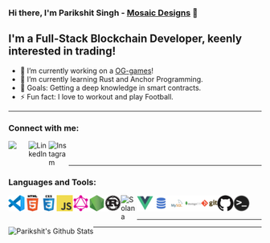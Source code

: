 ### Hi there, I'm Parikshit Singh - [Mosaic Designs][website] 👋

## I'm a Full-Stack Blockchain Developer, keenly interested in trading!
- 🔭 I’m currently working on a [OG-games][oggames]!
- 🌱 I’m currently learning Rust and Anchor Programming.
- 🥅 Goals: Getting a deep knowledge in smart contracts.
- ⚡ Fun fact: I love to workout and play Football.

---

### Connect with me:

[<img align="left" width="40px" src="https://img.icons8.com/fluency/48/000000/domain.png" />][website]
[<img align="left" alt="LinkedIn" width="40px" src="https://img.icons8.com/fluency/48/000000/linkedin.png" />][linkedin]
[<img align="left" alt="Instagram" width="40px" src="https://img.icons8.com/fluency/48/000000/instagram-new.png" />][instagram]

<br /><br />

---

### Languages and Tools:

[<img align="left" alt="Visual Studio Code" width="32px" src="https://raw.githubusercontent.com/github/explore/80688e429a7d4ef2fca1e82350fe8e3517d3494d/topics/visual-studio-code/visual-studio-code.png" />][website]
[<img align="left" alt="HTML5" width="32px" src="https://raw.githubusercontent.com/github/explore/80688e429a7d4ef2fca1e82350fe8e3517d3494d/topics/html/html.png" />][website]
[<img align="left" alt="CSS3" width="32px" src="https://raw.githubusercontent.com/github/explore/80688e429a7d4ef2fca1e82350fe8e3517d3494d/topics/css/css.png" />][website]
[<img align="left" alt="JavaScript" width="32px" src="https://raw.githubusercontent.com/github/explore/80688e429a7d4ef2fca1e82350fe8e3517d3494d/topics/javascript/javascript.png" />][website]
[<img align="left" alt="GraphQL" width="32px" src="https://raw.githubusercontent.com/github/explore/80688e429a7d4ef2fca1e82350fe8e3517d3494d/topics/graphql/graphql.png" />][website]
[<img align="left" alt="Node.js" width="32px" src="https://raw.githubusercontent.com/github/explore/80688e429a7d4ef2fca1e82350fe8e3517d3494d/topics/nodejs/nodejs.png" />][website]
[<img align="left" alt="Rust" width="32px" src="https://raw.githubusercontent.com/github/explore/cb661bc288627f05a5ac4187b00495fd8048c9fa/topics/rust/rust.png" />][website]
[<img align="left" alt="Solana" width="32px" src="https://cryptologos.cc/logos/solana-sol-logo.png?v=022" />][website]
[<img align="left" alt="Vue.js" width="32px" src="https://raw.githubusercontent.com/github/explore/80688e429a7d4ef2fca1e82350fe8e3517d3494d/topics/vue/vue.png" />][website]
[<img align="left" alt="SQL" width="32px" src="https://raw.githubusercontent.com/github/explore/80688e429a7d4ef2fca1e82350fe8e3517d3494d/topics/sql/sql.png" />][website]
[<img align="left" alt="MySQL" width="32px" src="https://raw.githubusercontent.com/github/explore/80688e429a7d4ef2fca1e82350fe8e3517d3494d/topics/mysql/mysql.png" />][website]
[<img align="left" alt="MongoDB" width="32px" src="https://raw.githubusercontent.com/github/explore/80688e429a7d4ef2fca1e82350fe8e3517d3494d/topics/mongodb/mongodb.png" />][website]
[<img align="left" alt="Git" width="32px" src="https://raw.githubusercontent.com/github/explore/80688e429a7d4ef2fca1e82350fe8e3517d3494d/topics/git/git.png" />][website]
[<img align="left" alt="GitHub" width="32px" src="https://raw.githubusercontent.com/github/explore/78df643247d429f6cc873026c0622819ad797942/topics/github/github.png" />][website]
[<img align="left" alt="Terminal" width="32px" src="https://raw.githubusercontent.com/github/explore/80688e429a7d4ef2fca1e82350fe8e3517d3494d/topics/terminal/terminal.png" />][website]

<br /><br />

---

<img align="left" alt="Parikshit's Github Stats" src="https://github-readme-stats.vercel.app/api?username=parikshitlfj12&show_icons=true&" />

---

[website]: https://mosaic-portfolio.vercel.app
[oggames]: https://www.oggames.fun
[instagram]: https://www.instagram.com/parikshit1622
[linkedin]: https://www.linkedin.com/in/parikshit-singh-b38a59182/
[facebook]: https://www.facebook.com/parikshit.singh.752487/
